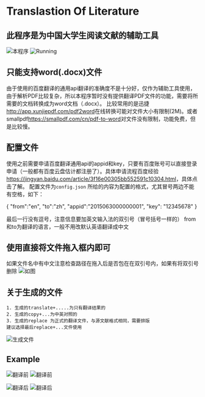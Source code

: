 # Translastion Of Literature


## 此程序是为中国大学生阅读文献的辅助工具
![本程序](https://github.com/dhzzy88/Translation_Of_Literaure/main.png)
![Running](https://github.com/dhzzy88/Translation_Of_Literaure/runtime.png)
  
## 只能支持word(.docx)文件  
  由于使用的百度翻译的通用api翻译的准确度不是十分好，仅作为辅助工具使用，由于解析PDF比较复杂，所以本程序暂时没有提供翻译PDF文件的功能，需要将所需要的文档转换成为word文档（.docx）。 比较常用的是迅捷<http://app.xunjiepdf.com/pdf2word>在线转换可能对文件大小有限制(2M)。或者smallpdf<https://smallpdf.com/cn/pdf-to-word>对文件没有限制，功能免费，但是比较慢。
  
  
  
## 配置文件
   
   使用之前需要申请百度翻译通用api的appid和key，只要有百度账号可以直接登录申请（一般都有百度云盘估计都注册了）。具体申请流程百度经验<https://jingyan.baidu.com/article/3f16e00305bb552591c10304.html>，具体点击了解。
   配置文件为`config.json`
   所给的内容为配置的格式，尤其冒号两边不能有空格，如下：
   >
   {
   "from":"en",
   "to":"zh",
   "appid":"2015063000000001",
   "key": "12345678"
   }
   >
   
   最后一行没有逗号，注意信息要加英文输入法的双引号（冒号括号一样的）
   from和to为翻译的语言，一般不用改默认英语翻译成中文
   
   
   
## 使用直接将文件拖入框内即可
   如果文件名中有中文注意检查路径在拖入后是否包在在双引号内，如果有将双引号删除
![如图](https://github.com/dhzzy88/Translation_Of_Literaure/yinhao.png)
   
   
##  关于生成的文件
    
    1. 生成的translate+.....为只有翻译结果的
    2. 生成的copy+...为中英对照的
    3. 生成的replace 为正式的翻译文件，与源文献格式相同，需要排版
    建议选择最后replace+...文件使用

![生成文件](https://github.com/dhzzy88/Translation_Of_Literaure/result.png)

    
## Example

![翻译前](https://https://github.com/dhzzy88/Translation_Of_Literaure/fanyiqian.png)
![翻译前](https://github.com/dhzzy88/Translation_Of_Literaure/fanyiqian2.png)
   
   
![翻译后](https://github.com/dhzzy88/Translation_Of_Literaure/fanyigou1.png)
![翻译后](https://github.com/dhzzy88/Translation_Of_Literaure/fanyihou2.png)
